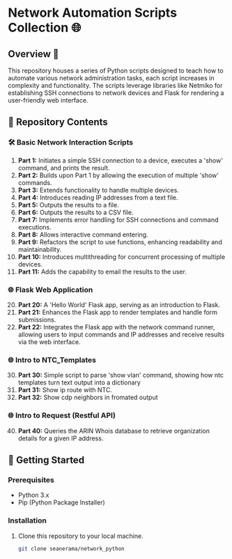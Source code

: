 # Network Automation Scripts Collection 🌐

## Overview 🌟
This repository houses a series of Python scripts designed to teach how to automate various network administration tasks, each script increases in complexity and functionality. The scripts leverage libraries like Netmiko for establishing SSH connections to network devices and Flask for rendering a user-friendly web interface.

## 📁 Repository Contents

### 🛠️ Basic Network Interaction Scripts
1. **Part 1:** Initiates a simple SSH connection to a device, executes a 'show' command, and prints the result.
2. **Part 2:** Builds upon Part 1 by allowing the execution of multiple 'show' commands.
3. **Part 3:** Extends functionality to handle multiple devices.
4. **Part 4:** Introduces reading IP addresses from a text file.
5. **Part 5:** Outputs the results to a file.
6. **Part 6:** Outputs the results to a CSV file.
7. **Part 7:** Implements error handling for SSH connections and command executions.
8. **Part 8:** Allows interactive command entering.
9. **Part 9:** Refactors the script to use functions, enhancing readability and maintainability.
10. **Part 10:** Introduces multithreading for concurrent processing of multiple devices.
11. **Part 11:** Adds the capability to email the results to the user.

### 🌐 Flask Web Application
20. **Part 20:** A 'Hello World' Flask app, serving as an introduction to Flask.
21. **Part 21:** Enhances the Flask app to render templates and handle form submissions.
22. **Part 22:** Integrates the Flask app with the network command runner, allowing users to input commands and IP addresses and receive results via the web interface.

### 🌐 Intro to NTC_Templates
30. **Part 30:** Simple script to parse 'show vlan' command, showing how ntc templates turn text output into a dictionary
31. **Part 31:** Show ip route with NTC.
32. **Part 32:** Show cdp neighbors in fromated output

### 🌐 Intro to Request (Restful API)
40. **Part 40:** Queries the ARIN Whois database to retrieve organization details for a given IP address.

    
## 🚀 Getting Started

### Prerequisites
- Python 3.x
- Pip (Python Package Installer)

### Installation
1. Clone this repository to your local machine.
   ```sh
   git clone seanerama/network_python
